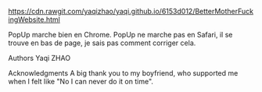 https://cdn.rawgit.com/yaqizhao/yaqi.github.io/6153d012/BetterMotherFuckingWebsite.html

PopUp marche bien en Chrome. 
PopUp ne marche pas en Safari, il se trouve en bas de page, je sais pas comment corriger cela.

Authors
Yaqi ZHAO

Acknowledgments
A big thank you to my boyfriend, who supported me when I felt like "No I can never do it on time".